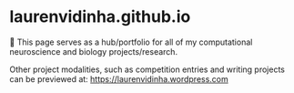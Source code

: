 # laurenvidinha.github.io
🧠 This page serves as a hub/portfolio for all of my computational neuroscience and biology projects/research.

Other project modalities, such as competition entries and writing projects can be previewed at: https://laurenvidinha.wordpress.com
